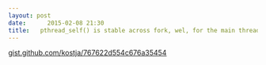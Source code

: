 ```yaml
---
layout: post
date:      2015-02-08 21:30
title:   pthread_self() is stable across fork, wel, for the main thread
---
```


<div class="gh-gist" data-gist-id="kostja/767622d554c676a35454"><a href="https://gist.github.com/kostja/767622d554c676a35454">gist.github.com/kostja/767622d554c676a35454</a></div>
